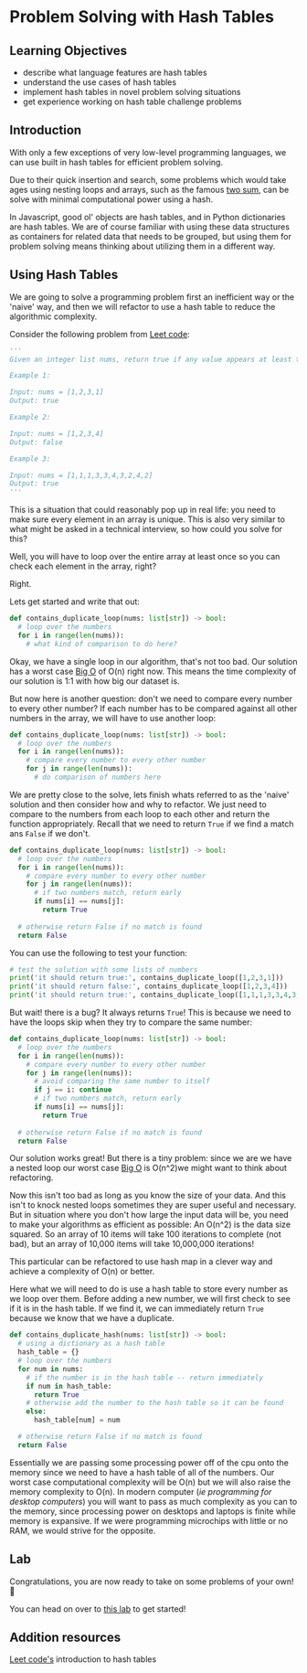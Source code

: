 # Problem Solving with Hash Tables

## Learning Objectives

* describe what language features are hash tables
* understand the use cases of hash tables
* implement hash tables in novel problem solving situations
* get experience working on hash table challenge problems

## Introduction

With only a few exceptions of very low-level programming languages, we can use built in hash tables for efficient problem solving. 

Due to their quick insertion and search, some problems which would take ages using nesting loops and arrays, such as the famous [two sum](https://leetcode.com/problems/two-sum/), can be solve with minimal computational power using a hash.

In Javascript, good ol' objects are hash tables, and in Python dictionaries are hash tables. We are of course familiar with using these data structures as containers for related data that needs to be grouped, but using them for problem solving means thinking about utilizing them in a different way.

## Using Hash Tables 

We are going to solve a programming problem first an inefficient way or the 'naive' way, and then we will refactor to use a hash table to reduce the algorithmic complexity.

Consider the following problem from [Leet code](https://leetcode.com/problems/contains-duplicate/):

```python
'''
Given an integer list nums, return true if any value appears at least twice in the array, and return false if every element is distinct.

Example 1:

Input: nums = [1,2,3,1]
Output: true

Example 2:

Input: nums = [1,2,3,4]
Output: false

Example 3:

Input: nums = [1,1,1,3,3,4,3,2,4,2]
Output: true
'''
```

This is a situation that could reasonably pop up in real life: you need to make sure every element in an array is unique. This is also very similar to what might be asked in a technical interview, so how could you solve for this?

Well, you will have to loop over the entire array at least once so you can check each element in the array, right? 

Right. 

Lets get started and write that out:

```python
def contains_duplicate_loop(nums: list[str]) -> bool:
  # loop over the numbers
  for i in range(len(nums)):
    # what kind of comparison to do here?
```

Okay, we have a single loop in our algorithm, that's not too bad. Our solution has a worst case [Big O](https://www.bigocheatsheet.com/) of O(n) right now. This means the time complexity of our solution is 1:1 with how big our dataset is. 

But now here is another question: don't we need to compare every number to every other number? If each number has to be compared against all other numbers in the array, we will have to use another loop:

```python
def contains_duplicate_loop(nums: list[str]) -> bool:
  # loop over the numbers
  for i in range(len(nums)):
    # compare every number to every other number
    for j in range(len(nums)):
      # do comparison of numbers here
```

We are pretty close to the solve, lets finish whats referred to as the 'naive' solution and then consider how and why to refactor. We just need to compare to the numbers from each loop to each other and return the function appropriately. Recall that we need to return `True` if we find a match ans `False` if we don't.

```python
def contains_duplicate_loop(nums: list[str]) -> bool:
  # loop over the numbers
  for i in range(len(nums)):
    # compare every number to every other number
    for j in range(len(nums)):
      # if two numbers match, return early
      if nums[i] == nums[j]: 
        return True
  
  # otherwise return False if no match is found
  return False
```

You can use the following to test your function:

```python
# test the solution with some lists of numbers
print('it should return true:', contains_duplicate_loop([1,2,3,1]))
print('it should return false:', contains_duplicate_loop([1,2,3,4]))
print('it should return true:', contains_duplicate_loop([1,1,1,3,3,4,3,2,4,2]))
```

But wait! there is a bug? It always returns `True`! This is because we need to have the loops skip when they try to compare the same number:

```python
def contains_duplicate_loop(nums: list[str]) -> bool:
  # loop over the numbers
  for i in range(len(nums)):
    # compare every number to every other number
    for j in range(len(nums)):
      # avoid comparing the same number to itself
      if j == i: continue
      # if two numbers match, return early
      if nums[i] == nums[j]: 
        return True
  
  # otherwise return False if no match is found
  return False
```

Our solution works great! But there is a tiny problem: since we are we have a nested loop our worst case [Big O](https://www.bigocheatsheet.com/) is O(n^2)we might want to think about refactoring.

Now this isn't too bad as long as you know the size of your data. And this isn't to knock nested loops sometimes they are super useful and necessary. But in situation where you don't how large the input data will be, you need to make your algorithms as efficient as possible: An O(n^2) is the data size squared. So an array of 10 items will take 100 iterations to complete (not bad), but an array of 10,000 items will take 10,000,000 iterations! 

This particular can be refactored to use hash map in a clever way and achieve a complexity of O(n) or better. 

Here what we will need to do is use a hash table to store every number as we loop over them. Before adding a new number, we will first check to see if it is in the hash table. If we find it, we can immediately return `True` because we know that we have a duplicate.

```python
def contains_duplicate_hash(nums: list[str]) -> bool:
  # using a dictionary as a hash table
  hash_table = {}
  # loop over the numbers
  for num in nums:
    # if the number is in the hash table -- return immediately
    if num in hash_table:
      return True
    # otherwise add the number to the hash table so it can be found
    else:
      hash_table[num] = num

  # otherwise return False if no match is found
  return False
```

Essentially we are passing some processing power off of the cpu onto the memory since we need to have a hash table of all of the numbers. Our worst case computational complexity will be O(n) but we will also raise the memory complexity to O(n). In modern computer (_ie programming for desktop computers_) you will want to pass as much complexity as you can to the memory, since processing power on desktops and laptops is finite while memory is expansive. If we were programming microchips with little or no RAM, we would strive for the opposite. 

## Lab

Congratulations, you are now ready to take on some problems of your own! 🥳

You can head on over to [this lab](https://github.com/WDI-SEA/python-hash-table-challenges) to get started! 

## Addition resources

[Leet code's](https://leetcode.com/explore/learn/card/hash-table/) introduction to hash tables